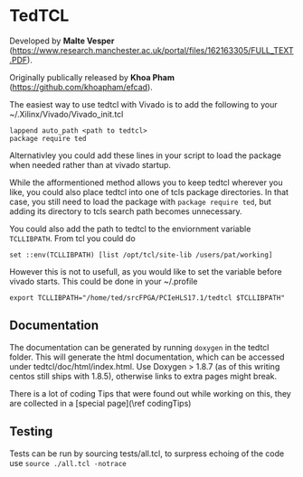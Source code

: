 # TedTCL
Developed by **Malte Vesper** (https://www.research.manchester.ac.uk/portal/files/162163305/FULL_TEXT.PDF).

Originally publically released by **Khoa Pham** (https://github.com/khoapham/efcad).



The easiest way to use tedtcl with Vivado is to add the following to your ~/.Xilinx/Vivado/Vivado_init.tcl

    lappend auto_path <path to tedtcl>
    package require ted

Alternativley you could add these lines in your script to load the package when needed rather than at vivado startup.

While the afformentioned method allows you to keep tedtcl wherever you like, you could also place tedtcl into one of
tcls package directories. In that case, you still need to load the package with `package require ted`, but adding its
directory to tcls search path becomes unnecessary.

You could also add the path to tedtcl to the enviornment variable `TCLLIBPATH`. From tcl you  could do

    set ::env(TCLLIBPATH) [list /opt/tcl/site-lib /users/pat/working]

However this is not to usefull, as you would like to set the variable before vivado starts. This could be done in your ~/.profile

	export TCLLIBPATH="/home/ted/srcFPGA/PCIeHLS17.1/tedtcl $TCLLIBPATH"
	
## Documentation

The documentation can be generated by running `doxygen` in the tedtcl folder. This will generate the html documentation, which can
be accessed under tedtcl/doc/html/index.html. Use Doxygen > 1.8.7 (as of this writing centos still ships with 1.8.5), otherwise links to extra pages might break.

There is a lot of coding Tips that were found out while working on this, they are collected in a [special page](\ref codingTips)

## Testing

Tests can be run by sourcing tests/all.tcl, to surpress echoing of the code use `source ./all.tcl -notrace`

